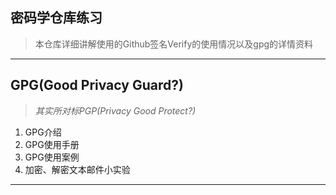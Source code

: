 ## 密码学仓库练习
> 本仓库详细讲解使用的Github签名Verify的使用情况以及gpg的详情资料
---
## GPG(Good Privacy Guard?)
> _其实所对标PGP(Privacy Good Protect?)_
1. GPG介绍
2. GPG使用手册
3. GPG使用案例
4. 加密、解密文本邮件小实验
---
